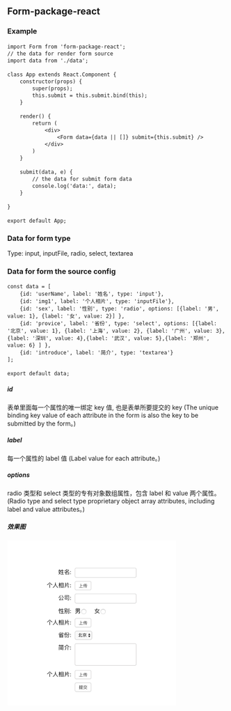 ## Form-package-react

### Example

```formPackageReact
import Form from 'form-package-react';
// the data for render form source
import data from './data';

class App extends React.Component {
	constructor(props) {
		super(props);
		this.submit = this.submit.bind(this);
	}

	render() {
		return (
			<div>
				<Form data={data || []} submit={this.submit} />
			</div>
		)
	}

	submit(data, e) {
		// the data for submit form data
		console.log('data:', data);
	}

}

export default App;
```

### Data for form type

Type: input, inputFile, radio, select, textarea

### Data for form the source config
```data
const data = [
	{id: 'userName', label: '姓名', type: 'input'},
	{id: 'img1', label: '个人相片', type: 'inputFile'},
	{id: 'sex', label: '性别', type: 'radio', options: [{label: '男', value: 1}, {label: '女', value: 2}] },
	{id: 'provice', label: '省份', type: 'select', options: [{label: '北京', value: 1}, {label: '上海', value: 2}, {label: '广州', value: 3},{label: '深圳', value: 4},{label: '武汉', value: 5},{label: '郑州', value: 6} ] },
	{id: 'introduce', label: '简介', type: 'textarea'}
];

export default data;
```

##### id
表单里面每一个属性的唯一绑定 key 值, 也是表单所要提交的 key (The unique binding key value of each attribute in the form is also the key to be submitted by the form。)
##### label
每一个属性的 label 值 (Label value for each attribute。)
##### options
radio 类型和 select 类型的专有对象数组属性，包含 label 和 value 两个属性。(Radio type and select type proprietary object array attributes, including label and value attributes。)
##### 效果图
<img style="display:inline-block;width:388px;" src="./examples/src/form.jpg" />

